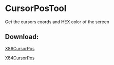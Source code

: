 # CursorPosTool
Get the cursors coords and HEX color of the screen

## Download: 

[X86CursorPos](https://github.com/sCancelada/CursorPosTool/blob/main/Downloads/cursorPos.exe)

[X64CursorPos](https://github.com/sCancelada/CursorPosTool/blob/main/Downloads/cursorPos_x64.exe)
